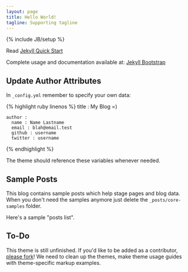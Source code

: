 ```yaml
---
layout: page
title: Hello World!
tagline: Supporting tagline
---
```

{% include JB/setup %}

Read [Jekyll Quick Start](http://jekyllbootstrap.com/usage/jekyll-quick-start.html)

Complete usage and documentation available at: [Jekyll Bootstrap](http://jekyllbootstrap.com)

## Update Author Attributes

In `_config.yml` remember to specify your own data:

{% highlight ruby linenos %}
    title : My Blog =)
    
    author :
      name : Name Lastname
      email : blah@email.test
      github : username
      twitter : username
{% endhighlight %}

The theme should reference these variables whenever needed.

    
## Sample Posts

This blog contains sample posts which help stage pages and blog data.
When you don't need the samples anymore just delete the `_posts/core-samples` folder.


Here's a sample "posts list".


## To-Do

This theme is still unfinished. If you'd like to be added as a contributor, [please fork](http://github.com/plusjade/jekyll-bootstrap)!
We need to clean up the themes, make theme usage guides with theme-specific markup examples.
